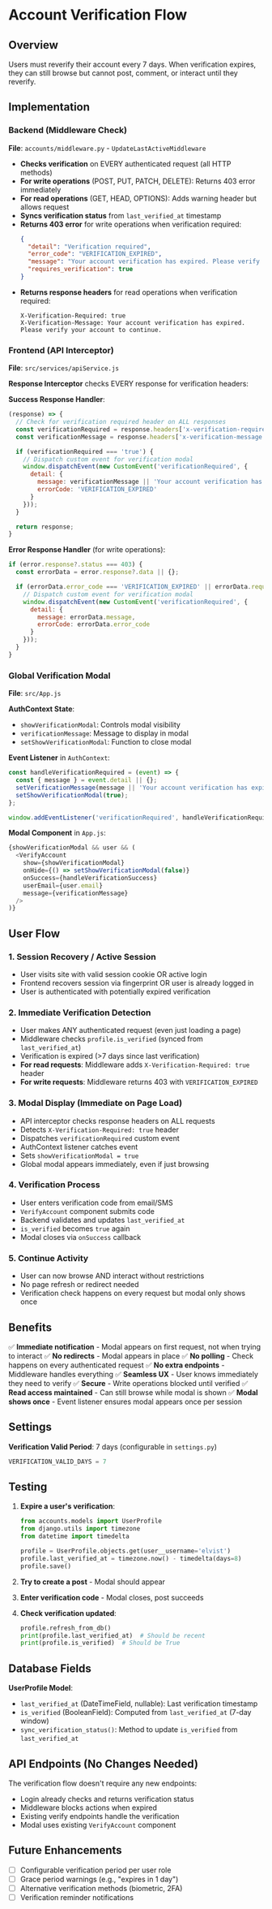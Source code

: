 # Account Verification Flow

## Overview
Users must reverify their account every 7 days. When verification expires, they can still browse but cannot post, comment, or interact until they reverify.

## Implementation

### Backend (Middleware Check)
**File**: `accounts/middleware.py` - `UpdateLastActiveMiddleware`

- **Checks verification** on EVERY authenticated request (all HTTP methods)
- **For write operations** (POST, PUT, PATCH, DELETE): Returns 403 error immediately
- **For read operations** (GET, HEAD, OPTIONS): Adds warning header but allows request
- **Syncs verification status** from `last_verified_at` timestamp
- **Returns 403 error** for write operations when verification required:
  ```json
  {
    "detail": "Verification required",
    "error_code": "VERIFICATION_EXPIRED",
    "message": "Your account verification has expired. Please verify your account to continue.",
    "requires_verification": true
  }
  ```
- **Returns response headers** for read operations when verification required:
  ```
  X-Verification-Required: true
  X-Verification-Message: Your account verification has expired. Please verify your account to continue.
  ```

### Frontend (API Interceptor)
**File**: `src/services/apiService.js`

**Response Interceptor** checks EVERY response for verification headers:

**Success Response Handler**:
```javascript
(response) => {
  // Check for verification required header on ALL responses
  const verificationRequired = response.headers['x-verification-required'];
  const verificationMessage = response.headers['x-verification-message'];

  if (verificationRequired === 'true') {
    // Dispatch custom event for verification modal
    window.dispatchEvent(new CustomEvent('verificationRequired', {
      detail: {
        message: verificationMessage || 'Your account verification has expired.',
        errorCode: 'VERIFICATION_EXPIRED'
      }
    }));
  }

  return response;
}
```

**Error Response Handler** (for write operations):
```javascript
if (error.response?.status === 403) {
  const errorData = error.response?.data || {};

  if (errorData.error_code === 'VERIFICATION_EXPIRED' || errorData.requires_verification) {
    // Dispatch custom event for verification modal
    window.dispatchEvent(new CustomEvent('verificationRequired', {
      detail: {
        message: errorData.message,
        errorCode: errorData.error_code
      }
    }));
  }
}
```

### Global Verification Modal
**File**: `src/App.js`

**AuthContext State**:
- `showVerificationModal`: Controls modal visibility
- `verificationMessage`: Message to display in modal
- `setShowVerificationModal`: Function to close modal

**Event Listener** in `AuthContext`:
```javascript
const handleVerificationRequired = (event) => {
  const { message } = event.detail || {};
  setVerificationMessage(message || 'Your account verification has expired.');
  setShowVerificationModal(true);
};

window.addEventListener('verificationRequired', handleVerificationRequired);
```

**Modal Component** in `App.js`:
```javascript
{showVerificationModal && user && (
  <VerifyAccount
    show={showVerificationModal}
    onHide={() => setShowVerificationModal(false)}
    onSuccess={handleVerificationSuccess}
    userEmail={user.email}
    message={verificationMessage}
  />
)}
```

## User Flow

### 1. Session Recovery / Active Session
- User visits site with valid session cookie OR active login
- Frontend recovers session via fingerprint OR user is already logged in
- User is authenticated with potentially expired verification

### 2. Immediate Verification Detection
- User makes ANY authenticated request (even just loading a page)
- Middleware checks `profile.is_verified` (synced from `last_verified_at`)
- Verification is expired (>7 days since last verification)
- **For read requests**: Middleware adds `X-Verification-Required: true` header
- **For write requests**: Middleware returns 403 with `VERIFICATION_EXPIRED`

### 3. Modal Display (Immediate on Page Load)
- API interceptor checks response headers on ALL requests
- Detects `X-Verification-Required: true` header
- Dispatches `verificationRequired` custom event
- AuthContext listener catches event
- Sets `showVerificationModal = true`
- Global modal appears immediately, even if just browsing

### 4. Verification Process
- User enters verification code from email/SMS
- `VerifyAccount` component submits code
- Backend validates and updates `last_verified_at`
- `is_verified` becomes `true` again
- Modal closes via `onSuccess` callback

### 5. Continue Activity
- User can now browse AND interact without restrictions
- No page refresh or redirect needed
- Verification check happens on every request but modal only shows once

## Benefits

✅ **Immediate notification** - Modal appears on first request, not when trying to interact
✅ **No redirects** - Modal appears in place
✅ **No polling** - Check happens on every authenticated request
✅ **No extra endpoints** - Middleware handles everything
✅ **Seamless UX** - User knows immediately they need to verify
✅ **Secure** - Write operations blocked until verified
✅ **Read access maintained** - Can still browse while modal is shown
✅ **Modal shows once** - Event listener ensures modal appears once per session

## Settings

**Verification Valid Period**: 7 days (configurable in `settings.py`)
```python
VERIFICATION_VALID_DAYS = 7
```

## Testing

1. **Expire a user's verification**:
   ```python
   from accounts.models import UserProfile
   from django.utils import timezone
   from datetime import timedelta

   profile = UserProfile.objects.get(user__username='elvist')
   profile.last_verified_at = timezone.now() - timedelta(days=8)
   profile.save()
   ```

2. **Try to create a post** - Modal should appear
3. **Enter verification code** - Modal closes, post succeeds
4. **Check verification updated**:
   ```python
   profile.refresh_from_db()
   print(profile.last_verified_at)  # Should be recent
   print(profile.is_verified)  # Should be True
   ```

## Database Fields

**UserProfile Model**:
- `last_verified_at` (DateTimeField, nullable): Last verification timestamp
- `is_verified` (BooleanField): Computed from `last_verified_at` (7-day window)
- `sync_verification_status()`: Method to update `is_verified` from `last_verified_at`

## API Endpoints (No Changes Needed)

The verification flow doesn't require any new endpoints:
- Login already checks and returns verification status
- Middleware blocks actions when expired
- Existing verify endpoints handle the verification
- Modal uses existing `VerifyAccount` component

## Future Enhancements

- [ ] Configurable verification period per user role
- [ ] Grace period warnings (e.g., "expires in 1 day")
- [ ] Alternative verification methods (biometric, 2FA)
- [ ] Verification reminder notifications
